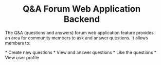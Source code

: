 <h1 align="center" id="title">Q&A Forum Web Application Backend</h1>


  
<p>The Q&A (questions and answers) forum web application feature provides an area for community members to ask and answer questions. It allows members to:</p>
<p>
*   Create new questions
*   View and answer questions
*   Like the questions
*   View user profile
</p>
